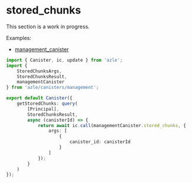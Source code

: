# stored_chunks

This section is a work in progress.

Examples:

-   [management_canister](https://github.com/demergent-labs/azle/tree/main/examples/management_canister)

```typescript
import { Canister, ic, update } from 'azle';
import {
    StoredChunksArgs,
    StoredChunksResult,
    managementCanister
} from 'azle/canisters/management';

export default Canister({
    getStoredChunks: query(
        [Principal],
        StoredChunksResult,
        async (canisterId) => {
            return await ic.call(managementCanister.stored_chunks, {
                args: [
                    {
                        canister_id: canisterId
                    }
                ]
            });
        }
    )
});
```
